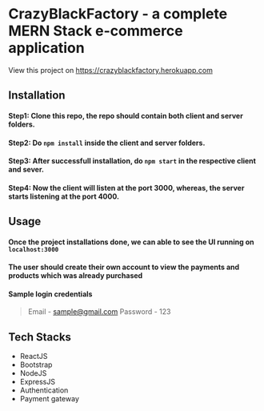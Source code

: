 # CrazyBlackFactory - a complete MERN Stack   e-commerce application
View this project on https://crazyblackfactory.herokuapp.com

## Installation
#### Step1: Clone this repo, the repo should contain both client and server folders.
#### Step2: Do `npm install` inside the client and server folders.
#### Step3: After successfull installation, do `npm start` in the respective client and sever.
#### Step4: Now the client will listen at the port 3000, whereas, the server starts listening at the port 4000.

## Usage
#### Once the project installations done, we can able to see the UI running on `localhost:3000`
#### The user should create their own account to view the payments and products which was already purchased 
#### Sample login credentials
> Email - sample@gmail.com
> Password - 123

## Tech Stacks 
* ReactJS
* Bootstrap
* NodeJS
* ExpressJS
* Authentication
* Payment gateway
